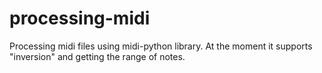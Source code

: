 # processing-midi
Processing midi files using midi-python library. At the moment it supports "inversion" and getting the range of notes.

